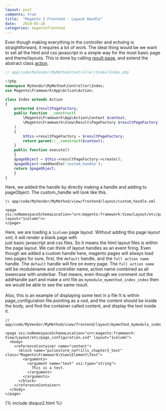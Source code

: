```yaml
---
layout: post
comments: true
title:  "Magento 2 Frontend - Layout Handle"
date:   2019-05-18
categories: magentofrontend
---
```


Even though making everything in the controller and echoing is straightforward,
it requires a lot of work. The ideal thing would be we want to set all the 
html and css javascript in a simple way for the most basic page and theme/layouts.
This is done by calling [result page](https://github.com/magento/magento2/blob/2.0/lib/internal/Magento/Framework/View/Result/Page.php), and extend the abstract class [action](https://github.com/magento/magento2/blob/2.0/lib/internal/Magento/Framework/App/Action/Action.php).

```php
// app/code/MyVendor/MyMethod/Controller/Index/Index.php

<?php
namespace MyVendor\MyMethod\Controller\Index;
use Magento\Framework\App\Action\Action;

class Index extends Action
{
    protected $resultPageFactory;
    public function __construct(
        \Magento\Framework\App\Action\Context $context,
        \Magento\Framework\View\Result\PageFactory $resultPageFactory
    )
    {    
        $this->resultPageFactory = $resultPageFactory;
        return parent::__construct($context);
    }           
    public function execute()
    {
	$pageObject = $this->resultPageFactory->create();
	$pageObject->addHandle('custom_handle');
	return $pageObject;
    }
}

```

Here, we added the handle by directly making a handle and adding to pageObject.
The custom_handle will look like this.

```
\\ app/code/MyVendor/MyMethod/view/frontend/layout/custom_handle.xml

<page xsi:noNamespaceSchemaLocation="urn:magento:framework:View/Layout/etc/page_configuration.xsd" layout="1column">>
</page>

```
Here, we are loading a `1column` page layout.
Without adding this page layout xml, it will render a blank page with  
just basic javascript and css files. So it means the html layout files is within the page layout.
We can think of layout handles as an event firing.
Even though we added a custom handle here, magento pages will always load two pages for sure,
first, the `default` handle, and the `full action name` handle.
The `default` handle will fire on every page.
The `full action name` will be modulename and controller name, action name combined as all lowercase with underbar. That means, even though we comment out the addHandle part and make a xml file as `mymodule_mymethod_index_index` then we would be able to see the same result.
<br><br>
Also, this is an example of displaying some text in a file
It is within page_configuration file pointing as a xsd, 
and the content should be inside the body, and find the container called content,
and display the text inside it.

```
// app/code/MyVendor/MyMethod/view/frontend/layout/mymethod_mymodule_index_index.xml 

<page xsi:noNamespaceSchemaLocation="urn:magento:framework: View/Layout/etc/page_configuration.xsd" layout="1column">
  <body>
    <referenceContainer name="content">
      <block name="pulsestorm_nofrills_chapter3_text" class="Magento\Framework\View\Element\Text">
        <arguments>
          <argument name="text" xsi:type="string">
            This is a test.
          </argument> 
        </arguments>
      </block> 
    </referenceContainer>
  </body> 
</page>

```






{% include disqus2.html %}

